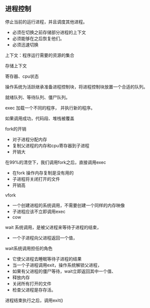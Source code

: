 ## 进程控制

停止当前的运行进程，并且调度其他进程。

- 必须在切换之前存储部分进程的上下文
- 必须能够在之后恢复他们。
- 必须迅速切换

上下文：程序运行需要的资源的集合

存储上下文

寄存器、cpu状态

操作系统为活跃继承准备进程控制块，将进程控制块放置一个合适的队列。

就绪队列、等待队列、僵尸队列。

exec 加载一个不同的程序， 并执行新的程序。

如果调用成功，代码段、堆栈被覆盖



fork的开销

- 对子进程分配内存
- 复制父进程的内存和cpu寄存器到子进程
- 开销大

在99%的清空下，我们调用fork之后，直接调用exec

- 在fork 操作内存复制是没有用的
- 子进程将关闭打开的文件
- 开销高

vfork

- 一个创建进程的系统调用，不需要创建一个同样的内存映像
- 子进程应该不立即调用exec
- cow



wait 系统调用，是被父进程来等待子进程的结束，

- 一个子进程向父进程返回一个值，

wait系统调用担任的角色

- 它使父进程去睡眠等待子进程的结果
- 当一个子进程调用exit，操作系统解锁父进程，
- 如果有父进程的僵尸等待，wait立即返回其中一个值、
- 释放内存
- 关闭所有打开的文件
- 检查父进程是存存活。

进程结束执行之后，调用exit()

